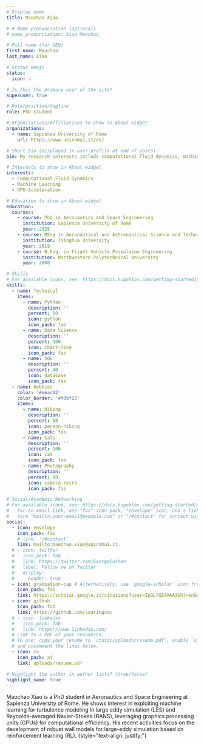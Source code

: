 ```yaml
---
# Display name
title: Maochao Xiao

# # Name pronunciation (optional)
# name_pronunciation: Xiao Maochao

# Full name (for SEO)
first_name: Maochao
last_name: Xiao

# Status emoji
status:
  icon: ☕️

# Is this the primary user of the site?
superuser: true

# Role/position/tagline
role: PhD student

# Organizations/Affiliations to show in About widget
organizations:
  - name: Sapienza University of Rome
    url: https://www.uniroma1.it/en/

# Short bio (displayed in user profile at end of posts)
bio: My research interests include computational fluid dynamics, machine learning and GPU acceleration.

# Interests to show in About widget
interests:
  - Computational Fluid Dynamics
  - Machine Learning
  - GPU Acceleration

# Education to show in About widget
education:
  courses:
    - course: PhD in Aeronautics and Space Engineering
      institution: Sapienza University of Rome
      year: 2025
    - course: MEng in Aeronautical and Astronautical Science and Technology
      institution: Tsinghua University
      year: 2019
    - course: B.Eng. in Flight Vehicle Propulsion Engineering
      institution: Northwestern Polytechnical University
      year: 2008

# Skills
# For available icons, see: https://docs.hugoblox.com/getting-started/page-builder/#icons
skills:
  - name: Technical
    items:
      - name: Python
        description: ''
        percent: 80
        icon: python
        icon_pack: fab
      - name: Data Science
        description: ''
        percent: 100
        icon: chart-line
        icon_pack: fas
      - name: SQL
        description: ''
        percent: 40
        icon: database
        icon_pack: fas
  - name: Hobbies
    color: '#eeac02'
    color_border: '#f0bf23'
    items:
      - name: Hiking
        description: ''
        percent: 60
        icon: person-hiking
        icon_pack: fas
      - name: Cats
        description: ''
        percent: 100
        icon: cat
        icon_pack: fas
      - name: Photography
        description: ''
        percent: 80
        icon: camera-retro
        icon_pack: fas

# Social/Academic Networking
# For available icons, see: https://docs.hugoblox.com/getting-started/page-builder/#icons
#   For an email link, use "fas" icon pack, "envelope" icon, and a link in the
#   form "mailto:your-email@example.com" or "/#contact" for contact widget.
social:
  - icon: envelope
    icon_pack: fas
    # link: '/#contact'
    link: mailto:maochao.xiao@uniroma1.it
  # - icon: twitter
  #   icon_pack: fab
  #   link: https://twitter.com/GeorgeCushen
  #   label: Follow me on Twitter
  #   display:
  #     header: true
  - icon: graduation-cap # Alternatively, use `google-scholar` icon from `ai` icon pack
    icon_pack: fas
    link: https://scholar.google.it/citations?user=IpGLfGEAAAAJ&hl=en&oi=ao
  - icon: github
    icon_pack: fab
    link: https://github.com/soaringxmc
  # - icon: linkedin
  #   icon_pack: fab
  #   link: https://www.linkedin.com/
  # Link to a PDF of your resume/CV.
  # To use: copy your resume to `static/uploads/resume.pdf`, enable `ai` icons in `params.yaml`,
  # and uncomment the lines below.
  - icon: cv
    icon_pack: ai
    link: uploads/resume.pdf

# Highlight the author in author lists? (true/false)
highlight_name: true
---
```


Maochao Xiao is a PhD student in Aeronautics and Space Engineering at Sapienza University of Rome. He shows interest in exploiting machine learning for turbulence modeling in large eddy simulation (LES) and Reynolds-averaged Navier-Stokes (RANS), leveraging graphics processing units (GPUs) for computational efficiency. His recent activities focus on the development of robust wall models for large-eddy simulation based on reinforcement learning (RL).
{style="text-align: justify;"}

